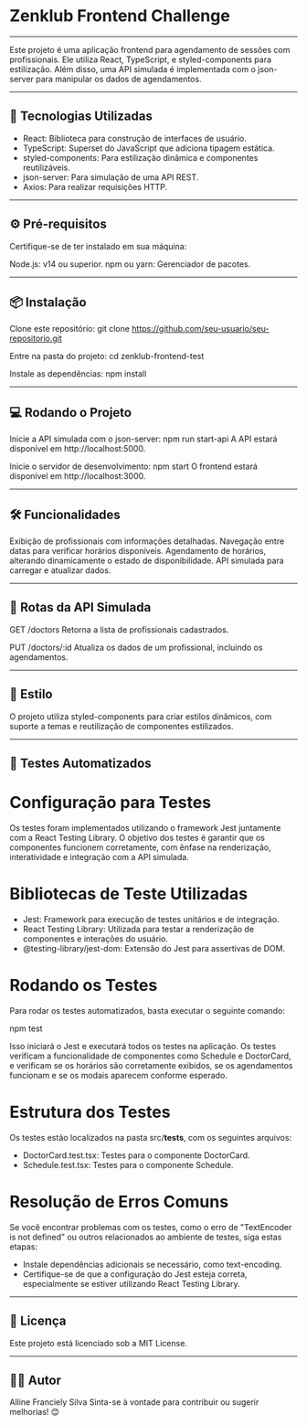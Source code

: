 # Zenklub Frontend Challenge

---

Este projeto é uma aplicação frontend para agendamento de sessões com profissionais. Ele utiliza React, TypeScript, e styled-components para estilização. Além disso, uma API simulada é implementada com o json-server para manipular os dados de agendamentos.

---

## 🚀 Tecnologias Utilizadas
- React: Biblioteca para construção de interfaces de usuário.
- TypeScript: Superset do JavaScript que adiciona tipagem estática.
- styled-components: Para estilização dinâmica e componentes reutilizáveis.
- json-server: Para simulação de uma API REST.
- Axios: Para realizar requisições HTTP.

---

## ⚙️ Pré-requisitos
Certifique-se de ter instalado em sua máquina:

Node.js: v14 ou superior.
npm ou yarn: Gerenciador de pacotes.

---

## 📦 Instalação
Clone este repositório:
git clone https://github.com/seu-usuario/seu-repositorio.git

Entre na pasta do projeto:
cd zenklub-frontend-test

Instale as dependências:
npm install

---

## 💻 Rodando o Projeto
Inicie a API simulada com o json-server:
npm run start-api
A API estará disponível em http://localhost:5000.

Inicie o servidor de desenvolvimento:
npm start
O frontend estará disponível em http://localhost:3000.

---

## 🛠 Funcionalidades
Exibição de profissionais com informações detalhadas.
Navegação entre datas para verificar horários disponíveis.
Agendamento de horários, alterando dinamicamente o estado de disponibilidade.
API simulada para carregar e atualizar dados.

---

## 📝 Rotas da API Simulada
GET /doctors
Retorna a lista de profissionais cadastrados.

PUT /doctors/:id
Atualiza os dados de um profissional, incluindo os agendamentos.

---

## 🎨 Estilo
O projeto utiliza styled-components para criar estilos dinâmicos, com suporte a temas e reutilização de componentes estilizados.

---

## 🧪 Testes Automatizados
# Configuração para Testes
Os testes foram implementados utilizando o framework Jest juntamente com a React Testing Library. O objetivo dos testes é garantir que os componentes funcionem corretamente, com ênfase na renderização, interatividade e integração com a API simulada.

# Bibliotecas de Teste Utilizadas
- Jest: Framework para execução de testes unitários e de integração.
- React Testing Library: Utilizada para testar a renderização de componentes e interações do usuário.
- @testing-library/jest-dom: Extensão do Jest para assertivas de DOM.

# Rodando os Testes
Para rodar os testes automatizados, basta executar o seguinte comando:

npm test

Isso iniciará o Jest e executará todos os testes na aplicação. Os testes verificam a funcionalidade de componentes como Schedule e DoctorCard, e verificam se os horários são corretamente exibidos, se os agendamentos funcionam e se os modais aparecem conforme esperado.

# Estrutura dos Testes
Os testes estão localizados na pasta src/__tests__, com os seguintes arquivos:
- DoctorCard.test.tsx: Testes para o componente DoctorCard.
- Schedule.test.tsx: Testes para o componente Schedule.

# Resolução de Erros Comuns
Se você encontrar problemas com os testes, como o erro de "TextEncoder is not defined" ou outros relacionados ao ambiente de testes, siga estas etapas:
- Instale dependências adicionais se necessário, como text-encoding.
- Certifique-se de que a configuração do Jest esteja correta, especialmente se estiver utilizando React Testing Library.

---

## 📜 Licença
Este projeto está licenciado sob a MIT License.

---

## 👨‍💻 Autor
Alline Franciely Silva
Sinta-se à vontade para contribuir ou sugerir melhorias! 😊
